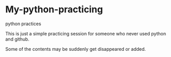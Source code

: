# My-python-practicing
python practices

This is just a simple practicing session for someone who never used python and github.

Some of the contents may be suddenly get disappeared or added.
